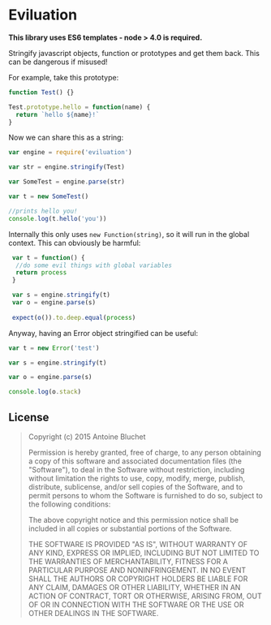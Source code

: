 # Eviluation

**This library uses ES6 templates - node > 4.0 is required.**

Stringify javascript objects, function or prototypes and get them back.
This can be dangerous if misused!

For example, take this prototype:

```javascript
function Test() {}

Test.prototype.hello = function(name) {
  return `hello ${name}!`
}
```

Now we can share this as a string:

```javascript
var engine = require('eviluation')

var str = engine.stringify(Test)

var SomeTest = engine.parse(str)

var t = new SomeTest()

//prints hello you!
console.log(t.hello('you'))
```

Internally this only uses `new Function(string)`, so it will run in the global context. This can obviously be harmful:

```javascript
 var t = function() {
  //do some evil things with global variables
  return process
 }

 var s = engine.stringify(t)
 var o = engine.parse(s)
 
 expect(o()).to.deep.equal(process)
```

Anyway, having an Error object stringified can be useful:

```javascript
var t = new Error('test')

var s = engine.stringify(t)

var o = engine.parse(s)

console.log(o.stack)
```

## License

>Copyright (c) 2015 Antoine Bluchet
>
>Permission is hereby granted, free of charge, to any person obtaining a copy of this software and associated documentation files (the "Software"), to deal in the Software without restriction, including without limitation the rights to use, copy, modify, merge, publish, distribute, sublicense, and/or sell copies of the Software, and to permit persons to whom the Software is furnished to do so, subject to the following conditions:
>
>The above copyright notice and this permission notice shall be included in all copies or substantial portions of the Software.
>
>THE SOFTWARE IS PROVIDED "AS IS", WITHOUT WARRANTY OF ANY KIND, EXPRESS OR IMPLIED, INCLUDING BUT NOT LIMITED TO THE WARRANTIES OF MERCHANTABILITY, FITNESS FOR A PARTICULAR PURPOSE AND NONINFRINGEMENT. IN NO EVENT SHALL THE AUTHORS OR COPYRIGHT HOLDERS BE LIABLE FOR ANY CLAIM, DAMAGES OR OTHER LIABILITY, WHETHER IN AN ACTION OF CONTRACT, TORT OR OTHERWISE, ARISING FROM, OUT OF OR IN CONNECTION WITH THE SOFTWARE OR THE USE OR OTHER DEALINGS IN THE SOFTWARE.
